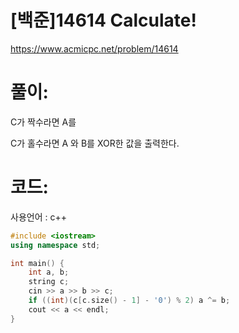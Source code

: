 # [백준]14614 Calculate!


https://www.acmicpc.net/problem/14614

# 풀이:

C가 짝수라면 A를



C가 홀수라면 A 와 B를 XOR한 값을 출력한다.



# **코드:** 

사용언어 : c++

```c++
#include <iostream>
using namespace std;

int main() {
	int a, b;
	string c;
	cin >> a >> b >> c;
	if ((int)(c[c.size() - 1] - '0') % 2) a ^= b;
	cout << a << endl;
}
```

